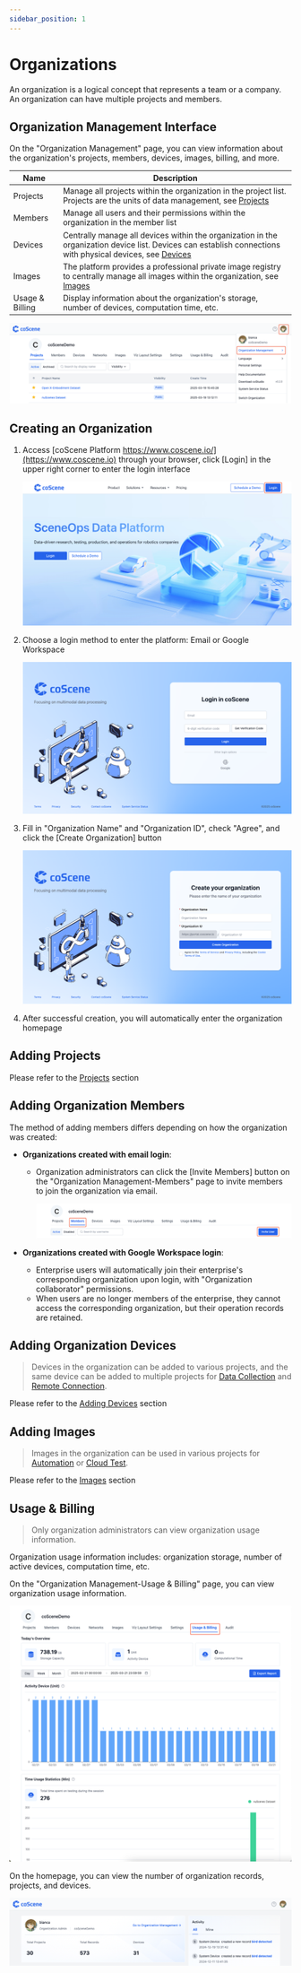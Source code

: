 ```yaml
---
sidebar_position: 1
---
```


# Organizations
An organization is a logical concept that represents a team or a company. An organization can have multiple projects and members.

## Organization Management Interface
On the "Organization Management" page, you can view information about the organization's projects, members, devices, images, billing, and more.

| Name | Description |
| --- | --- |
| Projects | Manage all projects within the organization in the project list. Projects are the units of data management, see [Projects](../project-collaboration/1-project.md) |
| Members | Manage all users and their permissions within the organization in the member list |
| Devices | Centrally manage all devices within the organization in the organization device list. Devices can establish connections with physical devices, see [Devices](../../device/1-device.md) |
| Images | The platform provides a professional private image registry to centrally manage all images within the organization, see [Images](../../image/1-about-docker-image.md) |
| Usage & Billing | Display information about the organization's storage, number of devices, computation time, etc. |

![org_1](./img/org_1.png)

## Creating an Organization
1. Access [coScene Platform https://www.coscene.io/](https://www.coscene.io) through your browser, click [Login] in the upper right corner to enter the login interface
    
     ![org_2](./img/org_2.png)

2. Choose a login method to enter the platform: Email or Google Workspace

    ![org_3](./img/org_3.png)

3. Fill in "Organization Name" and "Organization ID", check "Agree", and click the [Create Organization] button
    
    ![org_4](./img/org_4.png)

4. After successful creation, you will automatically enter the organization homepage

## Adding Projects

Please refer to the [Projects](../project-collaboration/1-project.md) section

## Adding Organization Members
The method of adding members differs depending on how the organization was created:
- **Organizations created with email login**:
  - Organization administrators can click the [Invite Members] button on the "Organization Management-Members" page to invite members to join the organization via email.

    ![org_5](./img/org_5.png)

- **Organizations created with Google Workspace login**:
  - Enterprise users will automatically join their enterprise's corresponding organization upon login, with "Organization collaborator" permissions.
  - When users are no longer members of the enterprise, they cannot access the corresponding organization, but their operation records are retained.

## Adding Organization Devices

> Devices in the organization can be added to various projects, and the same device can be added to multiple projects for [Data Collection](../../use-case/1-common-task.md) and [Remote Connection](../../device/5-device-remote-control.md).

Please refer to the [Adding Devices](../../device/2-create-device.md) section

## Adding Images
> Images in the organization can be used in various projects for [Automation](../../workflow/action/2-learn-coscene-action.md) or [Cloud Test](../../sim-and-tests/regression/1-intro.md).

Please refer to the [Images](../../image/1-about-docker-image.md) section

## Usage & Billing
> Only organization administrators can view organization usage information.

Organization usage information includes: organization storage, number of active devices, computation time, etc.

On the "Organization Management-Usage & Billing" page, you can view organization usage information.

![org_6](./img/org_6.png)

On the homepage, you can view the number of organization records, projects, and devices.

![org_7](./img/org_7.png)